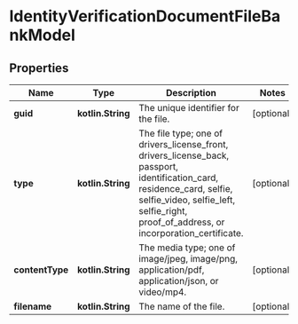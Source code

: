 
# IdentityVerificationDocumentFileBankModel

## Properties
Name | Type | Description | Notes
------------ | ------------- | ------------- | -------------
**guid** | **kotlin.String** | The unique identifier for the file. |  [optional]
**type** | **kotlin.String** | The file type; one of drivers_license_front, drivers_license_back, passport, identification_card, residence_card, selfie, selfie_video, selfie_left, selfie_right, proof_of_address, or incorporation_certificate. |  [optional]
**contentType** | **kotlin.String** | The media type; one of image/jpeg, image/png, application/pdf, application/json, or video/mp4. |  [optional]
**filename** | **kotlin.String** | The name of the file. |  [optional]



